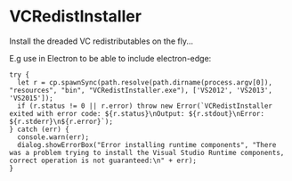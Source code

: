 # VCRedistInstaller

Install the dreaded VC redistributables on the fly...

E.g use in Electron to be able to include electron-edge:

~~~
try {
  let r = cp.spawnSync(path.resolve(path.dirname(process.argv[0]), "resources", "bin", "VCRedistInstaller.exe"), ['VS2012', 'VS2013', 'VS2015']);
  if (r.status != 0 || r.error) throw new Error(`VCRedistInstaller exited with error code: ${r.status}\nOutput: ${r.stdout}\nError: ${r.stderr}\n${r.error}`);
} catch (err) {
  console.warn(err);
  dialog.showErrorBox("Error installing runtime components", "There was a problem trying to install the Visual Studio Runtime components, correct operation is not guaranteed:\n" + err);
}
~~~
